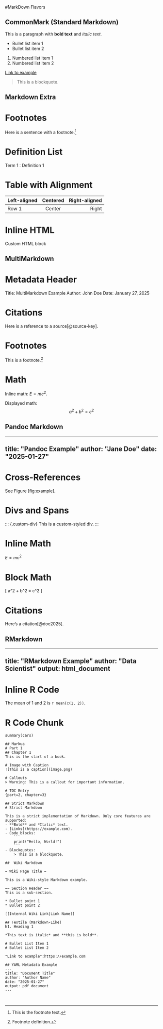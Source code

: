 #MarkDown Flavors

## CommonMark (Standard Markdown)
This is a paragraph with **bold text** and *italic text*.

- Bullet list item 1
- Bullet list item 2

1. Numbered list item 1
2. Numbered list item 2

[Link to example](https://example.com)

> This is a blockquote.

## Markdown Extra

# Footnotes
Here is a sentence with a footnote.[^1]

[^1]: This is the footnote text.

# Definition List
Term 1
: Definition 1

# Table with Alignment
| Left-aligned | Centered   | Right-aligned |
|:-------------|:----------:|--------------:|
| Row 1        | Center     |      Right    |

# Inline HTML
<div class="custom-class">Custom HTML block</div>

## MultiMarkdown
# Metadata Header
Title: MultiMarkdown Example
Author: John Doe
Date: January 27, 2025

# Citations
Here is a reference to a source[@source-key].

# Footnotes
This is a footnote.[^note]
[^note]: Footnote definition.

# Math
Inline math: $E = mc^2$.

Displayed math:
$$
a^2 + b^2 = c^2
$$

## Pandoc Markdown
---
title: "Pandoc Example"
author: "Jane Doe"
date: "2025-01-27"
---

# Cross-References
See Figure [fig:example].

# Divs and Spans
::: {.custom-div}
This is a custom-styled div.
:::

# Inline Math
$E = mc^2$

# Block Math
\[
a^2 + b^2 = c^2
\]

# Citations
Here’s a citation[@doe2025].

## RMarkdown
---
title: "RMarkdown Example"
author: "Data Scientist"
output: html_document
---

# Inline R Code
The mean of 1 and 2 is `r mean(c(1, 2))`.

# R Code Chunk
```{r echo=TRUE}
summary(cars)

## Markua
# Part 1
## Chapter 1
This is the start of a book.

# Image with Caption
![This is a caption](image.png)

# Callouts
> Warning: This is a callout for important information.

# TOC Entry
{part=2, chapter=3}

## Strict Markdown
# Strict Markdown

This is a strict implementation of Markdown. Only core features are supported:
- **Bold** and *Italic* text.
- [Links](https://example.com).
- Code blocks:
    ```
    print("Hello, World!")
    ```
- Blockquotes:
    > This is a blockquote.

##  Wiki Markdown

= Wiki Page Title =

This is a Wiki-style Markdown example.

== Section Header ==
This is a sub-section.

* Bullet point 1
* Bullet point 2

[[Internal Wiki Link|Link Name]]

## Textile (Markdown-Like)
h1. Heading 1

*This text is italic* and **this is bold**.

# Bullet List Item 1
# Bullet List Item 2

"Link to example":https://example.com

## YAML Metadata Example
---
title: "Document Title"
author: "Author Name"
date: "2025-01-27"
output: pdf_document
---


